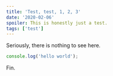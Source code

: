 ```yaml
---
title: 'Test, test, 1, 2, 3'
date: '2020-02-06'
spoiler: This is honestly just a test.
tags: ['test']
---
```


Seriously, there is nothing to see here. 

```js
console.log('hello world');
```

Fin.